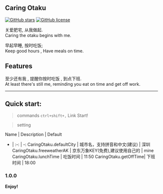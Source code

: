 ## Caring Otaku

[![GitHub stars](https://img.shields.io/github/stars/KaierChou/caring_otaku.svg)](https://github.com/KaierChou/caring_otaku.git/stargazers)
[![GitHub license](https://img.shields.io/github/license/KaierChou/caring_otaku.svg)](https://github.com/KaierChou/caring_otaku) 


关爱肥宅, 从我做起.  
Caring the otaku begins with me.   

早起早睡, 按时吃饭;  
Keep good hours , Have meals on time.

## Features
至少还有我 , 提醒你按时吃饭 , 到点下班.  
 At least there's still me, reminding you eat on time and get off work.


***
## Quick start:
> commands  ```ctrl+shift+,```  Link Start!

> setting 

Name | Description | Default 
- | :-: | -: 
CaringOtaku.defaultCity | 城市名，支持拼音和中文(建议) | 深圳
CaringOtaku.freeweatherAK | 京东万象KEY(免费),建议使用自己的 | mine
CaringOtaku.lunchTime | 吃饭时间 | 11:50
CaringOtaku.getOffTime| 下班时间 | 18:00


### 1.0.0

**Enjoy!**
